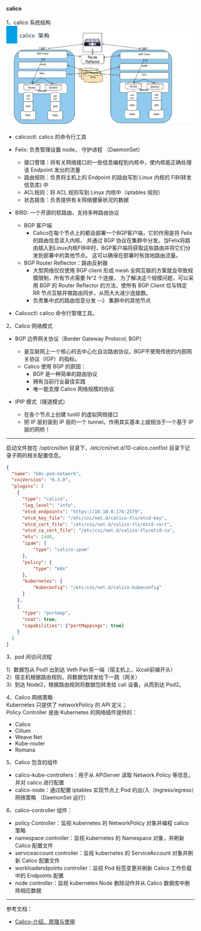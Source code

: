 #### calico

1、calico 系统结构  
![img.png](img.png)

- calicoctl: calico 的命令行工具

- Felix: 负责管理设置 node， 守护进程 （DaemonSet） 
  - 接口管理：将有关网络接口的一些信息编程到内核中，使内核能正确处理该 Endpoint 发出的流量
  - 路由规则：负责将主机上的 Endpoint 的路由写到 Linux 内核的 FIB(转发信息库) 中
  - ACL规则：将 ACL 规则写到 Linux 内核中（iptables 规则）
  - 状态报告：负责提供有关网络健康状况的数据

- BIRD: 一个开源的软路由，支持多种路由协议  
  - BGP 客户端
    - Calico在每个节点上的都会部署一个BGP客户端，它的作用是将 Felix 的路由信息读入内核，
    并通过 BGP 协议在集群中分发。当Felix将路由插入到Linux内核FIB中时，BGP客户端将获取这些路由并将它们分发到部署中的其他节点。
    这可以确保在部署时有效地路由流量。
  - BGP Router Reflector：路由反射器
    - 大型网络仅仅使用 BGP client 形成 mesh 全网互联的方案就会导致规模限制，所有节点需要 N^2 个连接，
    为了解决这个规模问题，可以采用 BGP 的 Router Reflector 的方法，使所有 BGP Client 仅与特定 RR 节点互联并做路由同步，从而大大减少连接数。
    - 负责集中式的路由信息分发 --》 集群中的其他节点
- Calicoctl: calico 命令行管理工具。

2、Calico 网络模式
- BGP 边界网关协议（Border Gateway Protocol, BGP）
  - 是互联网上一个核心的去中心化自治路由协议。BGP不使用传统的内部网关协议（IGP）的指标。
  - Calico 使用 BGP 的原因：
    - BGP 是一种简单的路由协议
    - 拥有当前行业最佳实践
    - 唯一能支撑 Calico 网络规模的协议
  
- IPIP 模式（隧道模式）
  - 在各个节点上创建 tunl0 的虚拟网络接口
  - 把 IP 层封装到 IP 层的一个 tunnel。作用其实基本上就相当于一个基于 IP 层的网桥！

---
启动文件放在 /opt/cni/bin 目录下，/etc/cni/net.d/10-calico.conflist 目录下记录子网的相关配置信息。
```json
{
  "name": "k8s-pod-network",
  "cniVersion": "0.3.0",
  "plugins": [
    {
      "type": "calico",
      "log_level": "info",
      "etcd_endpoints": "https://10.10.0.174:2379",
      "etcd_key_file": "/etc/cni/net.d/calico-tls/etcd-key",
      "etcd_cert_file": "/etc/cni/net.d/calico-tls/etcd-cert",
      "etcd_ca_cert_file": "/etc/cni/net.d/calico-tls/etcd-ca",
      "mtu": 1440,
      "ipam": {
          "type": "calico-ipam"
      },
      "policy": {
          "type": "k8s"
      },
      "kubernetes": {
          "kubeconfig": "/etc/cni/net.d/calico-kubeconfig"
      }
    },
    {
      "type": "portmap",
      "snat": true,
      "capabilities": {"portMappings": true}
    }
  ]
}
```

3、pod 间访问流程

1）数据包从 Pod1 出到达 Veth Pair另一端（宿主机上，以cali前缀开头）  
2）宿主机根据路由规则，将数据包转发给下一跳（网关）  
3）到达 Node2，根据路由规则将数据包转发给 cali 设备，从而到达 Pod2。  

4、Calico 网络策略  
Kubernetes 只提供了 networkPolicy 的 API 定义；  
Policy Controller 是由 Kubernetes 的网络插件提供的：
- Calico
- Cilium
- Weave Net
- Kube-router
- Romana

5、Calico 包含的组件  
- calico-kube-controllers：用于从 APiServer 读取 Network Policy 等信息，并对 calico 进行配置
- calico-node：通过配置 iptables 实现节点上 Pod 的出/入（ingress/egress）网络策略 （DaemonSet 运行）

6、calico-controller 组件：
- policy Controller：监视 kubernetes 的 NetworkPolicy 对象并编程 calico 策略
- namespace controller：监视 kubernetes 的 Namespace 对象，并刷新 Calico 配置文件
- serviceaccount controller：监视 kubernetes 的 ServiceAccount 对象并刷新 Calico 配置文件
- workloadendpoints controller：监视 Pod 标签变更并刷新 Calico 工作负载中的 Endpoints 配置
- node controller：监视 kubernetes Node 删除动作并从 Calico 数据库中删除相应数据


---
参考文档：  
- [Calico-介绍、原理与使用](https://blog.csdn.net/qq_23435961/article/details/106660196)


